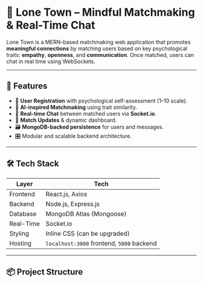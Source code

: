 # 🌆 Lone Town – Mindful Matchmaking & Real-Time Chat

Lone Town is a MERN-based matchmaking web application that promotes **meaningful connections** by matching users based on key psychological traits: **empathy**, **openness**, and **communication**. Once matched, users can chat in real time using WebSockets.

---

## 🚀 Features

- 🔐 **User Registration** with psychological self-assessment (1–10 scale).
- 🎯 **AI-inspired Matchmaking** using trait similarity.
- 💬 **Real-time Chat** between matched users via **Socket.io**.
- 🔄 **Match Updates** & dynamic dashboard.
- 🗃️ **MongoDB-backed persistence** for users and messages.
- 🎛️ Modular and scalable backend architecture.

---

## 🛠️ Tech Stack

| Layer       | Tech                             |
|-------------|----------------------------------|
| Frontend    | React.js, Axios                  |
| Backend     | Node.js, Express.js              |
| Database    | MongoDB Atlas (Mongoose)         |
| Real-Time   | Socket.io                         |
| Styling     | Inline CSS (can be upgraded)     |
| Hosting     | `localhost:3000` frontend, `5000` backend |

---

## 📦 Project Structure

